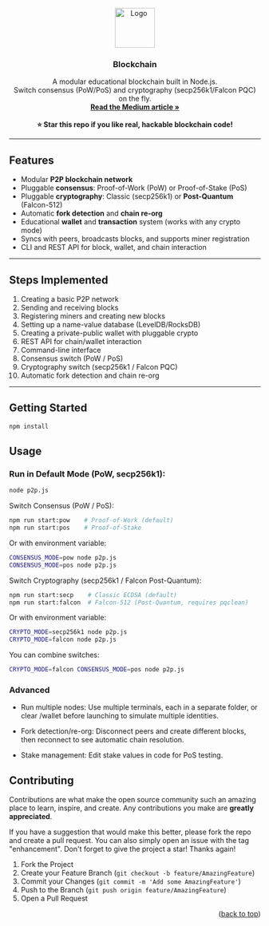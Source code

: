 <!-- PROJECT LOGO -->
<br />
<div align="center">
  <a href="https://github.com/ac12644/Blockchain">
    <img src="blockchain.svg" alt="Logo" width="80" height="80">
  </a>

  <h3 align="center">Blockchain</h3>

  <p align="center">
    A modular educational blockchain built in Node.js.<br>
    Switch consensus (PoW/PoS) and cryptography (secp256k1/Falcon PQC) on the fly.<br>
    <a href="https://abhishek-chauhan.medium.com/e65dfc40479e"><strong>Read the Medium article »</strong></a>
    <br />
    <br />
    <strong>⭐ Star this repo if you like real, hackable blockchain code!</strong>
  </p>
</div>

---

## Features

- Modular **P2P blockchain network**
- Pluggable **consensus**: Proof-of-Work (PoW) or Proof-of-Stake (PoS)
- Pluggable **cryptography**: Classic (secp256k1) or **Post-Quantum** (Falcon-512)
- Automatic **fork detection** and **chain re-org**
- Educational **wallet** and **transaction** system (works with any crypto mode)
- Syncs with peers, broadcasts blocks, and supports miner registration
- CLI and REST API for block, wallet, and chain interaction

---

## Steps Implemented

  <ol>
    <li>Creating a basic P2P network</li>
    <li>Sending and receiving blocks</li>
    <li>Registering miners and creating new blocks</li>
    <li>Setting up a name-value database (LevelDB/RocksDB)</li>
    <li>Creating a private-public wallet with pluggable crypto</li>
    <li>REST API for chain/wallet interaction</li>
    <li>Command-line interface</li>
    <li>Consensus switch (PoW / PoS)</li>
    <li>Cryptography switch (secp256k1 / Falcon PQC)</li>
    <li>Automatic fork detection and chain re-org</li>
  </ol>

---

## Getting Started

```sh
npm install
```

## Usage

### Run in Default Mode (PoW, secp256k1):

```sh
node p2p.js

```

Switch Consensus (PoW / PoS):

```sh
npm run start:pow    # Proof-of-Work (default)
npm run start:pos    # Proof-of-Stake
```

Or with environment variable:

```sh
CONSENSUS_MODE=pow node p2p.js
CONSENSUS_MODE=pos node p2p.js
```

Switch Cryptography (secp256k1 / Falcon Post-Quantum):

```sh
npm run start:secp    # Classic ECDSA (default)
npm run start:falcon  # Falcon-512 (Post-Quantum, requires pqclean)
```

Or with environment variable:

```sh
CRYPTO_MODE=secp256k1 node p2p.js
CRYPTO_MODE=falcon node p2p.js
```

You can combine switches:

```sh
CRYPTO_MODE=falcon CONSENSUS_MODE=pos node p2p.js
```

### Advanced

- Run multiple nodes: Use multiple terminals, each in a separate folder, or clear /wallet before launching to simulate multiple identities.

- Fork detection/re-org: Disconnect peers and create different blocks, then reconnect to see automatic chain resolution.

- Stake management: Edit stake values in code for PoS testing.

<!-- CONTRIBUTING -->

## Contributing

Contributions are what make the open source community such an amazing place to learn, inspire, and create. Any contributions you make are **greatly appreciated**.

If you have a suggestion that would make this better, please fork the repo and create a pull request. You can also simply open an issue with the tag "enhancement".
Don't forget to give the project a star! Thanks again!

1. Fork the Project
2. Create your Feature Branch (`git checkout -b feature/AmazingFeature`)
3. Commit your Changes (`git commit -m 'Add some AmazingFeature'`)
4. Push to the Branch (`git push origin feature/AmazingFeature`)
5. Open a Pull Request

<p align="right">(<a href="#top">back to top</a>)</p>
